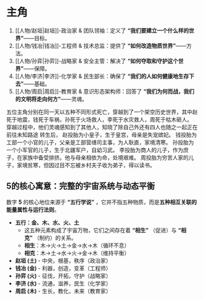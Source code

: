 # 主角
1. [[人物/赵垣|赵垣]]-政治家 & 团队领袖：定义了 **“我们要建立一个什么样的世界”**——目标。
2. [[人物/钱冶|钱冶]]-工程师 & 技术总监：提供了 **“如何改造物质世界”**——方法。
3. [[人物/孙弈|孙弈]]-战略家 & 安全主管：解决了 **“如何夺取和守护这个世界”**——保障。
4. [[人物/李济|李济]]-化学家 & 民生部长：确保了 **“我们的人如何健康地生存下去”**——基础。
5. [[人物/周启|周启]]-教育家 & 意识形态架构师：回答了 **“我们为何而战，我们的文明将走向何方”**——灵魂。



五位主角分别在同一天以五种不同形式死亡，穿越到了一个架空历史世界，其中赵死于地震，钱死于车祸，孙死于火场救人，李死于水灾救人，周死于枯木砸人。
穿越过程中，他们灵魂感知到了其他人，知晓了除自己外还有四人也随之一起正在前往未知路途
转生后，
赵投胎为小皇子，生于皇宫，母亲是失宠嫔妃。
钱投胎为工部一个小官的儿子，父亲是工部营缮司主事，为人耿直，家境清寒。
孙投胎为一个小军官的儿子，生于北疆军户，自幼习武。
李投胎为商人的儿子，作为庶子，在家族中备受排挤。他与母亲相依为命，处境艰难。
周投胎为穷苦人家的儿子，家境贫寒，但因过目不忘被乡村夫子收为弟子，得以读书。

## 5的核心寓意：完整的宇宙系统与动态平衡
数字 **5** 的核心地位来源于 **“五行学说”** ，它并不指五种物质，而是**五种相互关联的能量属性与运行法则**。
- **五行：金、木、水、火、土**
    - 这五种元素构成了宇宙万物，它们之间存在着 **“相生”** （促进）与 **“相克”** （制约）的关系。
    - **相生**：木→火→土→金→水→木（循环不息）
    - **相克**：木→土→水→火→金→木（维持平衡）
- **赵垣 (土)** - 中央，根基，秩序（政治家）
- **钱冶 (金)** - 利器，创造，变革（工程师）
- **孙弈 (火)** - 征伐，开拓，守护（战略家）
- **李济 (水)** - 流通，滋养，民生（化学家）
- **周启 (木)** - 生长，教化，未来（教育家）

